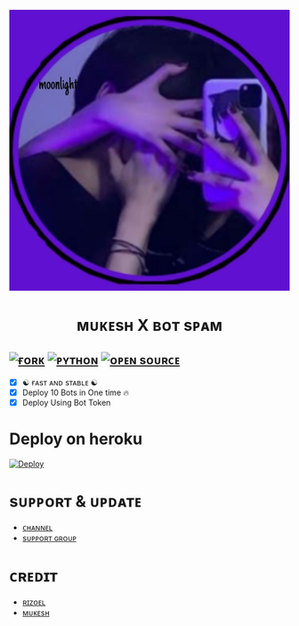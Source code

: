 <p align="center">
  <img src="./resources/logo.jpg" alt="BOT-SPAM Logo">
</p>
<h1 align="center">
  <b>ᴍᴜᴋᴇsʜ X ʙᴏᴛ sᴘᴀᴍ</b>
</h1>

[![ғᴏʀᴋ](https://img.shields.io/github/forks/Noob-Mukesh/Spambotfather?style=flat-square&color=orange)](https://github.com/Noob-Mukesh/MukeshxSpam/fork)
[![ᴘʏᴛʜᴏɴ](https://img.shields.io/badge/Python-v3.9.7-blue)](https://www.python.org/)
[![ᴏᴘᴇɴ sᴏᴜʀᴄᴇ](https://badges.frapsoft.com/os/v2/open-source.svg?v=103)](https://github.com/Noob-Mukesh/MukeshxSpam)   
----
 
- [x] ☯︎ ғᴀsᴛ ᴀɴᴅ sᴛᴀʙʟᴇ ☯︎
- [x] Deploy 10 Bots in One time 🔥
- [x] Deploy Using Bot Token 

# Deploy on heroku

[![Deploy](https://www.herokucdn.com/deploy/button.svg)](https://heroku.com/deploy?template=https://github.com/Noob-Mukesh/MukeshXSpam)


# sᴜᴘᴘᴏʀᴛ & ᴜᴘᴅᴀᴛᴇ
* [ᴄʜᴀɴɴᴇʟ](https://t.me/mukeshbotzone)
* [sᴜᴘᴘᴏʀᴛ ɢʀᴏᴜᴘ ](https://t.me/the_support_chat)
 
# ᴄʀᴇᴅɪᴛ 
* [ʀɪᴢᴏᴇʟ](https://t.me/MrRizoel)
* [ᴍᴜᴋᴇsʜ](https://telegram.dog/itz_mst_boy)
